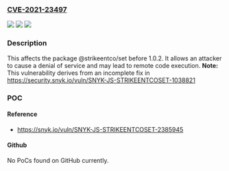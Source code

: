 ### [CVE-2021-23497](https://cve.mitre.org/cgi-bin/cvename.cgi?name=CVE-2021-23497)
![](https://img.shields.io/static/v1?label=Product&message=%40strikeentco%2Fset&color=blue)
![](https://img.shields.io/static/v1?label=Version&message=%3C%201.0.2%20&color=brighgreen)
![](https://img.shields.io/static/v1?label=Vulnerability&message=Prototype%20Pollution&color=brighgreen)

### Description

This affects the package @strikeentco/set before 1.0.2. It allows an attacker to cause a denial of service and may lead to remote code execution. **Note:** This vulnerability derives from an incomplete fix in https://security.snyk.io/vuln/SNYK-JS-STRIKEENTCOSET-1038821

### POC

#### Reference
- https://snyk.io/vuln/SNYK-JS-STRIKEENTCOSET-2385945

#### Github
No PoCs found on GitHub currently.

